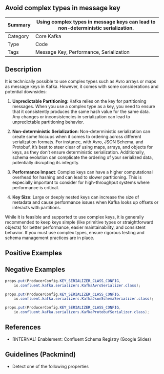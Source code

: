 ## Avoid complex types in message key

| Summary   | Using complex types in message keys can lead to non-deterministic serialization.              |
|-----------|----------------------------------------------------------------------------------------------|
| Category  | Core Kafka                                                                                   |
| Type      | Code                                                                                         |
| Tags      | Message Key, Performance, Serialization                                                      |

## Description

It is technically possible to use complex types such as Avro arrays or maps as message keys in Kafka. However, it comes with some considerations and potential downsides:

1. **Unpredictable Partitioning**: Kafka relies on the key for partitioning messages. When you use a complex type as a key, you need to ensure that it consistently produces the same hash value for the same data. Any changes or inconsistencies in serialization can lead to unpredictable partitioning behavior.

2. **Non-deterministic Serialization**: Non-deterministic serialization can create some hiccups when it comes to ordering across different serialization formats. For instance, with Avro, JSON Schema, and Protobuf, it’s best to steer clear of using maps, arrays, and objects for keys, as they don’t ensure deterministic serialization. Additionally, schema evolution can complicate the ordering of your serialized data, potentially disrupting its integrity.

3. **Performance Impact**: Complex keys can have a higher computational overhead for hashing and can lead to slower partitioning. This is especially important to consider for high-throughput systems where performance is critical.

4. **Key Size**: Large or deeply nested keys can increase the size of metadata and cause performance issues when Kafka looks up offsets or interacts with partitions.

While it is feasible and supported to use complex keys, it is generally recommended to keep keys simple (like primitive types or straightforward objects) for better performance, easier maintainability, and consistent behavior. If you must use complex types, ensure rigorous testing and schema management practices are in place.

## Positive Examples

## Negative Examples

```java
props.put(ProducerConfig.KEY_SERIALIZER_CLASS_CONFIG, 
    io.confluent.kafka.serializers.KafkaAvroSerializer.class);
```

```java
props.put(ProducerConfig.KEY_SERIALIZER_CLASS_CONFIG, 
    io.confluent.kafka.serializers.KafkaJsonSchemaSerializer.class);
```

```java
props.put(ProducerConfig.KEY_SERIALIZER_CLASS_CONFIG, 
    io.confluent.kafka.serializers.KafkaProtobufSerializer.class);
```

## References

- [INTERNAL] Enablement: Confluent Schema Registry (Google Slides)

## Guidelines (Packmind)

* Detect one of the following properties 